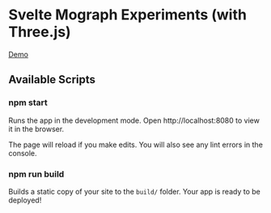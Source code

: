 # Svelte Mograph Experiments (with Three.js)

[Demo](https://6edesign.github.io/svelte-three-mograph/)

## Available Scripts


### npm start

Runs the app in the development mode.
Open http://localhost:8080 to view it in the browser.

The page will reload if you make edits.
You will also see any lint errors in the console.

### npm run build

Builds a static copy of your site to the `build/` folder.
Your app is ready to be deployed!

